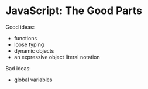 # JavaScript: The Good Parts

Good ideas:

- functions
- loose typing
- dynamic objects
- an expressive object literal notation

Bad ideas:

- global variables
